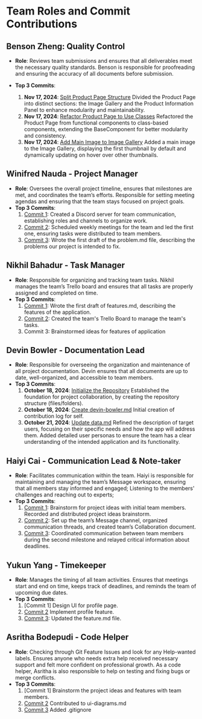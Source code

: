 # Team Roles and Commit Contributions

## Benson Zheng: Quality Control
- **Role**: Reviews team submissions and ensures that all deliverables meet the necessary quality standards. Benson is responsible for proofreading and ensuring the accuracy of all documents before submission.

- **Top 3 Commits**:
   1. **Nov 17, 2024**: [Split Product Page Structure](https://github.com/batterydied/Aquatica/commit/d6478b9f445428b5281a80acac34a3ddda763f4f) Divided the Product Page into distinct sections: the Image Gallery and the Product Information Panel to enhance modularity and maintainability.
   2. **Nov 17, 2024**: [Refactor Product Page to Use Classes](https://github.com/batterydied/Aquatica/commit/f102bb4dc8596de9ef2e14b658dd8a5982aa2c05) Refactored the Product Page from functional components to class-based components, extending the BaseComponent for better modularity and consistency.
   3. **Nov 17, 2024**: [Add Main Image to Image Gallery](https://github.com/batterydied/Aquatica/commit/fba53b1867b0941ff797730bf6708aa36cfc5872) Added a main image to the Image Gallery, displaying the first thumbnail by default and dynamically updating on hover over other thumbnails.

## Winifred Nauda - Project Manager
- **Role**: Oversees the overall project timeline, ensures that milestones are met, and coordinates the team’s efforts. Responsible for setting meeting agendas and ensuring that the team stays focused on project goals.
- **Top 3 Commits**:
   1. [Commit 1](https://github.com/batterydied/Aquatica/commit/8cc270648709af6fb552ffd07330b3081728caab): Created a Discord server for team communication, establishing roles and channels to organize work.
   2. [Commit 2](https://github.com/batterydied/Aquatica/commit/8cc270648709af6fb552ffd07330b3081728caab): Scheduled weekly meetings for the team and led the first one, ensuring tasks were distributed to team members.
   3. [Commit 3](https://github.com/batterydied/Aquatica/commit/4f251ab7196517a5618c6a3b8f075fec03dc97ed): Wrote the first draft of the problem.md file, describing the problems our project is intended to fix.

## Nikhil Bahadur - Task Manager
- **Role**:  Responsible for organizing and tracking team tasks. Nikhil manages the team’s Trello board and ensures that all tasks are properly assigned and completed on time.
- **Top 3 Commits**:
   1. [Commit 1](https://github.com/batterydied/Aquatica/commit/a2cd71bf688390092295ac06c2c9b90a4e0ed035): Wrote the first draft of features.md, describing the features of the application.
   2. [Commit 2](https://trello.com/invite/b/6712bc4a19cea8bb27ce71ad/ATTId8c66601bfac85e79e25b1577dee86d47F38ECCA/project-management): Created the team's Trello Board to manage the team's tasks.
   3. Commit 3: Brainstormed ideas for features of application
 
## Devin Bowler - Documentation Lead
- **Role**: Responsible for overseeing the organization and maintenance of all project documentation. Devin ensures that all documents are up to date, well-organized, and accessible to team members.
- **Top 3 Commits**:
   1. **October 18, 2024**: [Initialize the Repository](https://github.com/batterydied/Aquatica/commit/e591d4f74208afed247aa3a0a6123fcda9313598) Established the foundation for project collaboration, by creating the repository structure (files/folders).
   2. **October 18, 2024**: [Create devin-bowler.md](https://github.com/batterydied/Aquatica/commit/1d0e3a3434ed1932d9cb45c440eb1c1e8732962c) Initial creation of contribution log for self.
   3. **October 21, 2024**: [Update data.md](https://github.com/batterydied/Aquatica/compare/913e87a88901a5289041e08ec2847c4fdef5c66b...c6b2439a2e77fda953a336aa9facd8969e711f17) Refined the description of target users, focusing on their specific needs and how the app will address them. Added detailed user personas to ensure the team has a clear understanding of the intended application and its functionality.

## Haiyi Cai - Communication Lead & Note-taker
- **Role**: Facilitates communication within the team. Haiyi is responsible for maintaining and managing the team’s Message workspace, ensuring that all members stay informed and engaged; Listening to the members' challenges and reaching out to experts;
- **Top 3 Commits**:
  1. [Commit 1](https://github.com/batterydied/Aquatica/commit/b017b82f73ff77ceb859ee9930123520cc09baa4): Brainstorm for project ideas with initial team members. Recorded and distributed project ideas brainstorm.
  2. [Commit 2](https://github.com/batterydied/Aquatica/commit/e4cf472ee4a79a5381fc4cc4ba38639166b28007): Set up the team’s Message channel, organized communication threads, and created team’s Collaboration document.
  3. [Commit 3](https://github.com/batterydied/Aquatica/commit/051851e7df44f80f36d4ba6678309e6130483d2f): Coordinated communication between team members during the second milestone and relayed critical information about deadlines.

## Yukun Yang - Timekeeper
- **Role**: Manages the timing of all team activities. Ensures that meetings start and end on time, keeps track of deadlines, and reminds the team of upcoming due dates.
- **Top 3 Commits**:
  1. [Commit 1] Design UI for profile page.
  2. [Commit 2](https://github.com/batterydied/Aquatica/tree/profile-page) Implement profile feature.
  3. [Commit 3](https://github.com/batterydied/Aquatica/blob/profile-page/team/m2/features.md): Updated the feature.md file.

## Asritha Bodepudi - Code Helper 
- **Role**: Checking through Git Feature Issues and look for any Help-wanted labels. Ensures anyone who needs extra help received necessary support and felt more confident on professional growth. As a code helper, Asritha is also responsible to help on testing and fixing bugs or merge conflicts.
- **Top 3 Commits**: 
   1. [Commit 1] Brainstorm the project ideas and features with team members.
   2. [Commit 2](https://github.com/batterydied/Aquatica/commit/c4459765bb2fb5f2b7840b1e495481f8be1a06b8) Contributed to ui-diagrams.md 
   3. [Commit 3](https://github.com/batterydied/Aquatica/commit/b4620b061bd48f09ad3eeb19ef48c3fbf009ef7f) Added .gitignore
